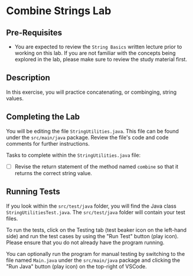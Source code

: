 # Combine Strings Lab

## Pre-Requisites
- You are expected to review the `String Basics` written lecture prior to working on this lab. If you are not familiar with the concepts being explored in the lab, please make sure to review the study material first.

## Description
In this exercise, you will practice concatenating, or combinging, string values.

## Completing the Lab
You will be editing the file `StringUtilities.java`. This file can be found under the `src/main/java` package. Review the file's code and code comments for further instructions.

Tasks to complete within the `StringUtilities.java` file:
- [ ] Revise the return statement of the method named `combine` so that it returns the correct string value.

## Running Tests
If you look within the `src/test/java` folder, you will find the Java class `StringUtilitiesTest.java`. The `src/test/java` folder will contain your test files.  

To run the tests, click on the Testing tab (test beaker icon on the left-hand side) and run the test cases by using the "Run Test" button (play icon). Please ensure that you do not already have the program running.

You can optionally run the program for manual testing by switching to the file named `Main.java` under the `src/main/java` package and clicking the "Run Java" button (play icon) on the top-right of VSCode.